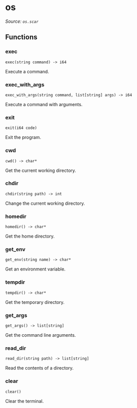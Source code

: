 # os

*Source: `os.scar`*

## Functions

### exec

`exec(string command) -> i64`

Execute a command.

### exec_with_args

`exec_with_args(string command, list[string] args) -> i64`

Execute a command with arguments.

### exit

`exit(i64 code)`

Exit the program.

### cwd

`cwd() -> char*`

Get the current working directory.

### chdir

`chdir(string path) -> int`

Change the current working directory.

### homedir

`homedir() -> char*`

Get the home directory.

### get_env

`get_env(string name) -> char*`

Get an environment variable.

### tempdir

`tempdir() -> char*`

Get the temporary directory.

### get_args

`get_args() -> list[string]`

Get the command line arguments.

### read_dir

`read_dir(string path) -> list[string]`

Read the contents of a directory.

### clear

`clear()`

Clear the terminal.

